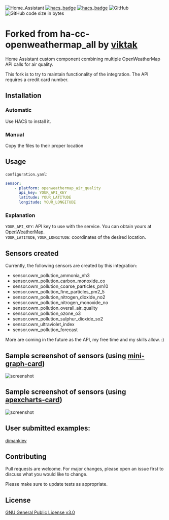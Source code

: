 
![Home_Assistant](https://img.shields.io/badge/Home-Assistant-blue) [![hacs_badge](https://img.shields.io/badge/HACS-Custom-orange.svg)](https://github.com/custom-components/hacs) [![hacs_badge](https://img.shields.io/badge/HACS-Default-orange.svg)](https://github.com/custom-components/hacs) ![GitHub](https://img.shields.io/github/license/viktak/ha-cc-openweathermap_all) ![GitHub code size in bytes](https://img.shields.io/github/languages/code-size/viktak/ha-cc-openweathermap_all)

# Forked from ha-cc-openweathermap_all by [viktak](https://github.com/viktak/ha-cc-openweathermap_all)
Home Assistant custom component combining multiple OpenWeatherMap API calls for air quality.

This fork is to try to maintain functionality of the integration. The API requires a credit card number.

## Installation

### Automatic
Use HACS to install it.

### Manual
Copy the files to their proper location

## Usage

`configuration.yaml`:
```yaml
sensor:
    - platform: openweathermap_air_quality
      api_key: YOUR_API_KEY
      latitude: YOUR_LATITUDE
      longitude: YOUR_LONGITUDE
```

### Explanation
`YOUR_API_KEY`: API key to use with the service. You can obtain yours at [OpenWeatherMap](https://home.openweathermap.org/api_keys).<br>
`YOUR_LATITUDE`, `YOUR_LONGITUDE`: coordinates of the desired location.

## Sensors created
Currently, the following sensors are created by this integration:
- sensor.owm_pollution_ammonia_nh3
- sensor.owm_pollution_carbon_monoxide_co
- sensor.owm_pollution_coarse_particles_pm10
- sensor.owm_pollution_fine_particles_pm2_5
- sensor.owm_pollution_nitrogen_dioxide_no2
- sensor.owm_pollution_nitrogen_monoxide_no
- sensor.owm_pollution_overall_air_quality
- sensor.owm_pollution_ozone_o3
- sensor.owm_pollution_sulphur_dioxide_so2
- sensor.owm_ultraviolet_index
- sensor.owm_pollution_forecast

More are coming in the future as the API, my free time and my skills allow. :)

## Sample screenshot of sensors (using [mini-graph-card](https://github.com/kalkih/mini-graph-card))

![screenshot](images/owm-sample-screenshot.png)

## Sample screenshot of sensors (using [apexcharts-card](https://github.com/RomRider/apexcharts-card))

![screenshot](images/owm-sample-forecast.png)

## User submitted examples:
[dimankiev](https://github.com/viktak/ha-cc-openweathermap_all/issues/13#issue-1533019661)

## Contributing
Pull requests are welcome. For major changes, please open an issue first to discuss what you would like to change.

Please make sure to update tests as appropriate.

## License
[GNU General Public License v3.0](https://choosealicense.com/licenses/gpl-3.0/)
